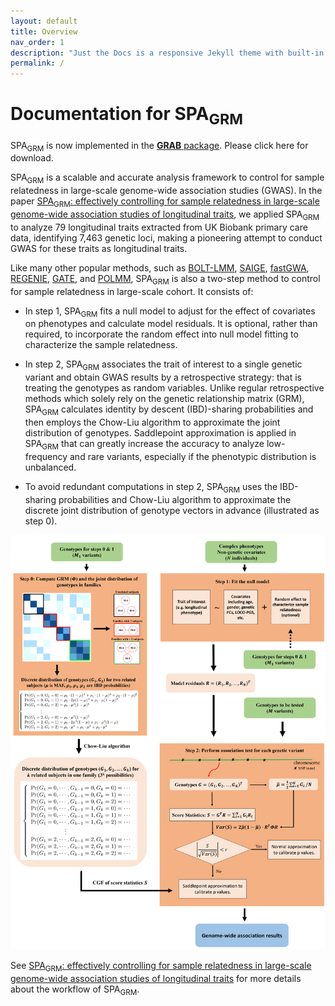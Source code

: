 ```yaml
---
layout: default
title: Overview
nav_order: 1
description: "Just the Docs is a responsive Jekyll theme with built-in search that is easily customizable and hosted on GitHub Pages."
permalink: /
---
```


# **Documentation for SPA<sub>GRM</sub>**

SPA<sub>GRM</sub> is now implemented in the [**GRAB** package](https://wenjianbi.github.io/grab.github.io/). Please click here for download.

SPA<sub>GRM</sub> is a scalable and accurate analysis framework to control for sample relatedness in large-scale genome-wide association studies (GWAS). In the paper [SPA<sub>GRM</sub>: effectively controlling for sample relatedness in large-scale genome-wide association studies of longitudinal traits](https://www.nature.com/articles/s41467-025-56669-1), we applied SPA<sub>GRM</sub> to analyze 79 longitudinal traits extracted from UK Biobank primary care data, identifying 7,463 genetic loci, making a pioneering attempt to conduct GWAS for these traits as longitudinal traits.

Like many other popular methods, such as [BOLT-LMM](https://alkesgroup.broadinstitute.org/BOLT-LMM/BOLT-LMM_manual.html), [SAIGE](https://saigegit.github.io/SAIGE-doc/), [fastGWA](https://yanglab.westlake.edu.cn/software/gcta/#Overview), [REGENIE](https://rgcgithub.github.io/regenie/), [GATE](https://github.com/weizhou0/GATE), and [POLMM](https://github.com/WenjianBI/POLMM), SPA<sub>GRM</sub> is also a two-step method to control for sample relatedness in large-scale cohort. It consists of:

- In step 1, SPA<sub>GRM</sub> fits a null model to adjust for the effect of covariates on phenotypes and calculate model residuals. It is optional, rather than required, to incorporate the random effect into null model fitting to characterize the sample relatedness. 

- In step 2, SPA<sub>GRM</sub> associates the trait of interest to a single genetic variant and obtain GWAS results by a retrospective strategy: that is treating the genotypes as random variables. Unlike regular retrospective methods which solely rely on the genetic relationship matrix (GRM), SPA<sub>GRM</sub> calculates identity by descent (IBD)-sharing probabilities and then employs the Chow-Liu algorithm to approximate the joint distribution of genotypes. Saddlepoint approximation is applied in SPA<sub>GRM</sub> that can greatly increase the accuracy to analyze low-frequency and rare variants, especially if the phenotypic distribution is unbalanced. 

- To avoid redundant computations in step 2, SPA<sub>GRM</sub> uses the IBD-sharing probabilities and Chow-Liu algorithm to approximate the discrete joint distribution of genotype vectors in advance (illustrated as step 0). 

![plot](https://raw.githubusercontent.com/Fantasy-XuHe/SPAGRM.github.io/main/docs/assets/images/workfolw%20of%20SPAGRM.png)

See [SPA<sub>GRM</sub>: effectively controlling for sample relatedness in large-scale genome-wide association studies of longitudinal traits](https://www.nature.com/articles/s41467-025-56669-1) for more details about the workflow of SPA<sub>GRM</sub>.
